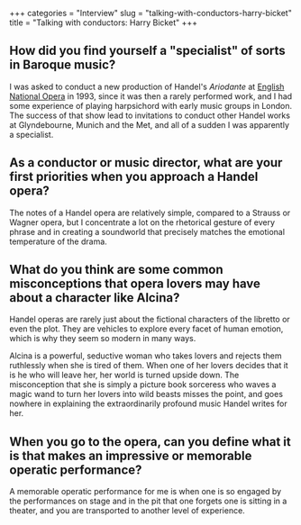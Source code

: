+++
categories = "Interview"
slug = "talking-with-conductors-harry-bicket"
title = "Talking with conductors: Harry Bicket"
+++

## How did you find yourself a "specialist" of sorts in Baroque music?
 
I was asked to conduct a new production of Handel's *Ariodante* at [English National Opera](/scene/companies/english-national-opera/) in 1993, since it was then a rarely performed work, and I had some experience of playing harpsichord with early music groups in London. The success of that show lead to invitations to conduct other Handel works at Glyndebourne, Munich and the Met, and all of a sudden I was apparently a specialist.
 
## As a conductor or music director, what are your first priorities when you approach a Handel opera?
 
The notes of a Handel opera are relatively simple, compared to a Strauss or Wagner opera, but I concentrate a lot on the rhetorical gesture of every phrase and in creating a soundworld that precisely matches the emotional temperature of the drama.
 
## What do you think are some common misconceptions that opera lovers may have about a character like Alcina?

Handel operas are rarely just about the fictional characters of the libretto or even the plot. They are vehicles to explore every facet of human emotion, which is why they seem so modern in many ways. 

Alcina is a powerful, seductive woman who takes lovers and rejects them ruthlessly when she is tired of them. When one of her lovers decides that it is he who will leave her, her world is turned upside down. The misconception that she is simply a picture book sorceress who waves a magic wand to turn her lovers into wild beasts misses the point, and goes nowhere in explaining the extraordinarily profound music Handel writes for her.
 
## When you go to the opera, can you define what it is that makes an impressive or memorable operatic performance?

A memorable operatic performance for me is when one is so engaged by the performances on stage and in the pit that one forgets one is sitting in a theater, and you are transported to another level of experience.

